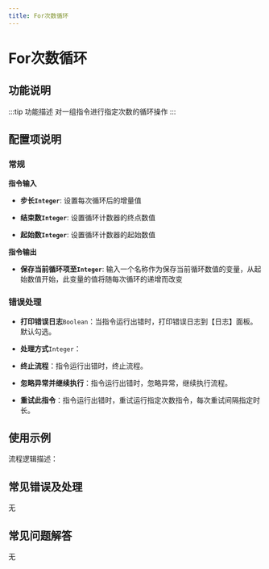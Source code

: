 ```yaml
---
title: For次数循环
---
```


# For次数循环

## 功能说明

:::tip 功能描述
对一组指令进行指定次数的循环操作
:::

## 配置项说明

### 常规

**指令输入**

- **步长`Integer`**: 设置每次循环后的增量值

- **结束数`Integer`**: 设置循环计数器的终点数值

- **起始数`Integer`**: 设置循环计数器的起始数值


**指令输出**

- **保存当前循环项至`Integer`**: 输入一个名称作为保存当前循环数值的变量，从起始数值开始，此变量的值将随每次循环的递增而改变

### 错误处理

- **打印错误日志**`Boolean`：当指令运行出错时，打印错误日志到【日志】面板。默认勾选。

- **处理方式**`Integer`：

 - **终止流程**：指令运行出错时，终止流程。

 - **忽略异常并继续执行**：指令运行出错时，忽略异常，继续执行流程。

 - **重试此指令**：指令运行出错时，重试运行指定次数指令，每次重试间隔指定时长。

## 使用示例

流程逻辑描述：

## 常见错误及处理

无

## 常见问题解答

无

